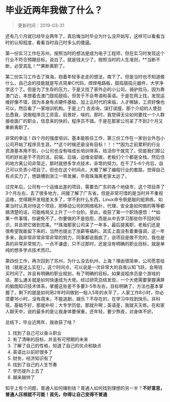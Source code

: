 # 毕业近两年我做了什么？

> 更新时间：2019-03-31

还有几个月就已经毕业两年了，真后悔当时毕业为什么没开始写，这样可以看看当时的认知程度，看看当时自己时多么的傻逼。



第一份实习工作在苏州，按照当时的想法是成为电子工程师，但在实习时发现这个行业不符合预期目标，说白了，就是钱太少了，按照当时的人生准则，**当断不断，必受其乱！**果断离职了。



第二份实习工作去了珠海，抱着年轻多走走的想法，南下了。但是当时也不知道做什么，自己会的技能就是写点简单C代码，焊焊电路板，鼓捣鼓捣元器件，大学净学这个了。但是为了生存的压力，于是又找了家外企的小公司。骑驴找马，因为靠澳门近，本想着去澳门鼓捣鼓捣，但苦于不会粤语和英语。于是在网上找，发现运维好像不错，因为本身有点硬件基础，加上云时代的来临，人才稀缺，工资好像也可以，然后看了一家培训机构。于是上门 去咨询，误打误撞，那个介绍的人使劲怂恿我，说做程序员工资高，前景好，啥的。那时，我觉得无论如何要找一个人群接收面广的职业，信息来的快的，程序员不错。于是在那家公司呆了不到2个月又果断离职了。



非常的幸运！四个月的强度培训，基本能胜任工作，第三份工作在一家创业外包小公司开始了程序员生涯。**这个时候还是没有目标！！！**因为之前累积的行业资源基本用不到，小公司也没有啥成长培训体系，给活你干就完了。但是我们那公司的好处是干不完的活，前端，后端，运维全部做，老板们个个都是全栈，然后住的地方离公司非常近，那时就想多学点技术，非常的努力。在干了5-6个月后，自己可以负责小项目了。但也在这个时间点，大概了解了编程行业的套路，觉得自己有点实力了，想跳槽到浙江一带发展，毕竟珠海离老家太远了。



过完年后，公司有一个运维出差的项目，需要去广东的各个地级市，这个项目弄了3个月左右，去了很多地方，间接了解了广东省。但是非常可惜的是当时并不重视运维，觉得跟开发相差太多了，学不到什么东西，Linux命令倒是敲的挺熟练。如果当时认真对待这个项目，把移动公司的网络拓扑，代理，安全是如何做的等等都搞清楚的话，可能格局又上升了一个台阶。至此，收获了第一个职场感悟：**如果一件事情，你避免不了，你要做的不是抱怨，而是从中去学习那些你不回的知识，并且把它做到完美。**珠海那家公司呆了一年多，最后提离职，老板们还是很希望我能留下来的，当然也提出了涨薪等福利。其实上面没有着重强调，这一年多来，我非常非常非常非常的努力，同事都说我疯了，说项目是做不完的，我也是真的非常非常努力，一点不谦虚，只不过那时，还是没有明确的职业目标，就是单纯的想多学点技术而已。



第四份工作，再次回到了苏州，为什么没去杭州、上海？理由很简单，公司愿意给钱（就是这么实在）。这个时间点，可以说是一次非常大的自我认知飞跃，会用钱买时间了。并且有明确的职业规划，有了明确的目标。如果说程序员是个游戏的话，那么通关就是如何快速成为大佬。经过研究总结发现，一个大佬需要掌握满屏的脑图知识技术体系，掌握这些差不多要3-5年左右，目标明确了，方法也基本掌握了，剩下的就是如何用2年时间做到一般人5年的水平了。人家工作8小时，你必须要16小时，没有周末，不能追剧，娱乐？不存在的，在学习中找到快乐。非科班，基础不好，那就补呗；大专学历低，那就升啊；英语差，我就天天练。在和家人聊天中，说的最多的是让我身体要保重，还年轻，要少熬夜，对身体不好。



总结下，毕业近两年，我收获了啥？

1. 找到了自己可以奋斗职业
2. 有了清晰的目标，并且有可预期的未来
3. 了解了自己的性格，知道了自己的优点和缺点
4. 英语比以前好很多了
5. 财务，经济知识有了
6. 找到了自己的人生节奏
7. 学历提升上去了
8. 越来越帅了

知乎上有个问题，普通人如何赚到钱？普通人如何找到理想的另一半？**不好意思，普通人压根就不可能！首先，你得让自己变得不普通**